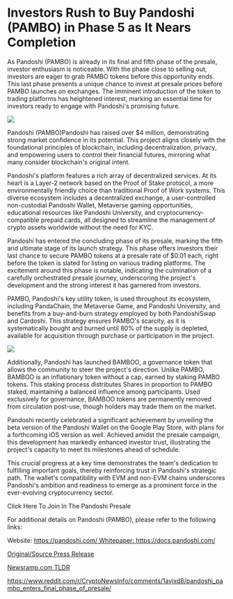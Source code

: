 # Investors Rush to Buy Pandoshi (PAMBO) in Phase 5 as It Nears Completion

As Pandoshi (PAMBO) is already in its final and fifth phase of the presale, investor enthusiasm is noticeable. With the phase close to selling out, investors are eager to grab PAMBO tokens before this opportunity ends. This last phase presents a unique chance to invest at presale prices before PAMBO launches on exchanges. The imminent introduction of the token to trading platforms has heightened interest, marking an essential time for investors ready to engage with Pandoshi's promising future.

![](https://api.blockchainwire.io/uploads/Proleoio/editor_image/51638f68-1afe-47a5-a977-da7cb5afb0b4.png)

Pandoshi (PAMBO)Pandoshi has raised over $4 million, demonstrating strong market confidence in its potential. This project aligns closely with the foundational principles of blockchain, including decentralization, privacy, and empowering users to control their financial futures, mirroring what many consider blockchain's original intent.

Pandoshi's platform features a rich array of decentralized services. At its heart is a Layer-2 network based on the Proof of Stake protocol, a more environmentally friendly choice than traditional Proof of Work systems. This diverse ecosystem includes a decentralized exchange, a user-controlled non-custodial Pandoshi Wallet, Metaverse gaming opportunities, educational resources like Pandoshi University, and cryptocurrency-compatible prepaid cards, all designed to streamline the management of crypto assets worldwide without the need for KYC.

Pandoshi has entered the concluding phase of its presale, marking the fifth and ultimate stage of its launch strategy. This phase offers investors their last chance to secure PAMBO tokens at a presale rate of $0.01 each, right before the token is slated for listing on various trading platforms. The excitement around this phase is notable, indicating the culmination of a carefully orchestrated presale journey, underscoring the project's development and the strong interest it has garnered from investors.

PAMBO, Pandoshi's key utility token, is used throughout its ecosystem, including PandaChain, the Metaverse Game, and Pandoshi University, and benefits from a buy-and-burn strategy employed by both PandoshiSwap and Cardoshi. This strategy ensures PAMBO's scarcity, as it is systematically bought and burned until 80% of the supply is depleted, available for acquisition through purchase or participation in the project.

![](https://api.blockchainwire.io/uploads/Proleoio/editor_image/f699aa22-7f79-4ccc-9496-054cfdea5d96.png)

Additionally, Pandoshi has launched BAMBOO, a governance token that allows the community to steer the project's direction. Unlike PAMBO, BAMBOO is an inflationary token without a cap, earned by staking PAMBO tokens. This staking process distributes Shares in proportion to PAMBO staked, maintaining a balanced influence among participants. Used exclusively for governance, BAMBOO tokens are permanently removed from circulation post-use, though holders may trade them on the market.

Pandoshi recently celebrated a significant achievement by unveiling the beta version of the Pandoshi Wallet on the Google Play Store, with plans for a forthcoming iOS version as well. Achieved amidst the presale campaign, this development has markedly enhanced investor trust, illustrating the project's capacity to meet its milestones ahead of schedule.

This crucial progress at a key time demonstrates the team's dedication to fulfilling important goals, thereby reinforcing trust in Pandoshi's strategic path. The wallet's compatibility with EVM and non-EVM chains underscores Pandoshi's ambition and readiness to emerge as a prominent force in the ever-evolving cryptocurrency sector.

Click Here To Join In The Pandoshi Presale

For additional details on Pandoshi (PAMBO), please refer to the following links:

Website: https://pandoshi.com/ Whitepaper: https://docs.pandoshi.com/ 

[Original/Source Press Release](https://blockchainwire.io/press-release/investors-rush-to-buy-pandoshi-pambo-in-phase-5-as-it-nears-completion)
                    

[Newsramp.com TLDR](None) 

https://www.reddit.com/r/CryptoNewsInfo/comments/1avjxd8/pandoshi_pambo_enters_final_phase_of_presale/